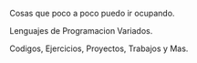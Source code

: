 Cosas que poco a poco puedo ir ocupando.

Lenguajes de Programacion Variados.

Codigos, Ejercicios, Proyectos, Trabajos y Mas.
